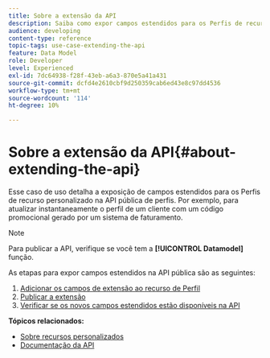 ```yaml
---
title: Sobre a extensão da API
description: Saiba como expor campos estendidos para os Perfis de recurso personalizado na API de perfis pública.
audience: developing
content-type: reference
topic-tags: use-case-extending-the-api
feature: Data Model
role: Developer
level: Experienced
exl-id: 7dc64938-f28f-43eb-a6a3-870e5a41a431
source-git-commit: dcfd4e2610cbf9d250359cab6ed43e8c97dd4536
workflow-type: tm+mt
source-wordcount: '114'
ht-degree: 10%

---
```


# Sobre a extensão da API{#about-extending-the-api}

Esse caso de uso detalha a exposição de campos estendidos para os Perfis de recurso personalizado na API pública de perfis. Por exemplo, para atualizar instantaneamente o perfil de um cliente com um código promocional gerado por um sistema de faturamento.

>[!NOTE]
>
>Para publicar a API, verifique se você tem a **[!UICONTROL Datamodel]** função.

As etapas para expor campos estendidos na API pública são as seguintes:

1. [Adicionar os campos de extensão ao recurso de Perfil](../../developing/using/step-1-add-extension-fields-to-the-profile-resource.md)
1. [Publicar a extensão](../../developing/using/step-2-publish-the-extension.md)
1. [Verificar se os novos campos estendidos estão disponíveis na API](../../developing/using/step-3-verify-the-extension.md)

**Tópicos relacionados:**

* [Sobre recursos personalizados](../../developing/using/data-model-concepts.md)
* [Documentação da API](../../api/using/get-started-apis.md)
